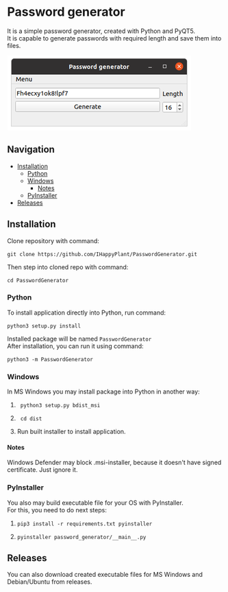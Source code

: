 # Password generator

It is a simple password generator, created with Python and PyQT5.  
It is capable to generate passwords with required length and save them into 
files.

![Password generator main window](imgs/pass_gen_screenshot.png)

## Navigation
* [Installation](#installation)
    * [Python](#python)
    * [Windows](#windows)
        * [Notes](#notes)
    * [PyInstaller](#pyinstaller)
* [Releases](#releases)

## Installation

Clone repository with command:
```shell script
git clone https://github.com/IHappyPlant/PasswordGenerator.git
```

Then step into cloned repo with command:
```shell script
cd PasswordGenerator
```

### Python
To install application directly into Python, run command:  
```shell script
python3 setup.py install
```
Installed package will be named ```PasswordGenerator```  
After installation, you can run it using command:
```shell script
python3 -m PasswordGenerator
```

### Windows
In MS Windows you may install package into Python in another way: 
1. ```shell script
    python3 setup.py bdist_msi
    ```
3. ```shell script
    cd dist
    ```
2. Run built installer to install application.  

#### Notes
Windows Defender may block .msi-installer, because it doesn't have 
signed certificate. Just ignore it.

### PyInstaller

You also may build executable file for your OS with PyInstaller.  
For this, you need to do next steps:    
 1. ```shell script
    pip3 install -r requirements.txt pyinstaller
    ```
 2. ```shell script
    pyinstaller password_generator/__main__.py
    ```
## Releases

You can also download created executable files for MS Windows and 
Debian/Ubuntu from releases.
